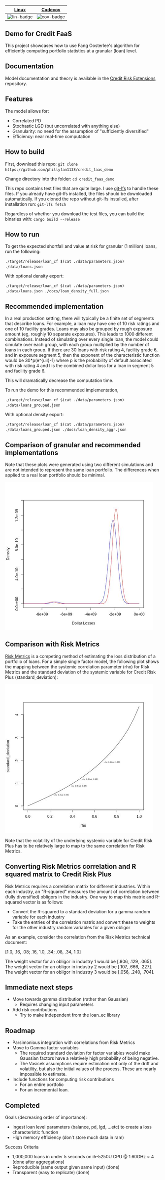 | [Linux][lin-link] | [Codecov][cov-link] |
| :---------------: | :-----------------: |
| ![lin-badge]      | ![cov-badge]        |

[lin-badge]: https://travis-ci.com/phillyfan1138/credit_faas_demo.svg "Travis build status"
[lin-link]:  https://travis-ci.com/phillyfan1138/credit_faas_demo "Travis build status"
[cov-badge]: https://codecov.io/gh/phillyfan1138/credit_faas_demo/branch/master/graph/badge.svg
[cov-link]:  https://codecov.io/gh/phillyfan1138/credit_faas_demo

## Demo for Credit FaaS

This project showcases how to use Fang Oosterlee's algorithm for efficiently computing portfolio statistics at a granular (loan) level.  

## Documentation

Model documentation and theory is available in the [Credit Risk Extensions](https://github.com/phillyfan1138/CreditRiskExtensions/blob/master/StahlMultiVariatePaper.pdf) repository.

## Features

The model allows for:
* Correlated PD
* Stochastic LGD (but uncorrelated with anything else)
* Granularity: no need for the assumption of "sufficiently diversified" 
* Efficiency: near real-time computation

## How to build
First, download this repo:
`git clone https://github.com/phillyfan1138/credit_faas_demo`

Change directory into the folder:
`cd credit_faas_demo`

This repo contains test files that are quite large.  I use [git-lfs](https://git-lfs.github.com/) to handle these files.  If you already have git-lfs installed, the files should be downloaded automatically.  If you cloned the repo without git-lfs installed, after installation run:
`git-lfs fetch`

Regardless of whether you download the test files, you can build the binaries with:
`cargo build --release`

## How to run
To get the expected shortfall and value at risk for granular (1 million) loans, run the following:

`./target/release/loan_cf $(cat ./data/parameters.json)  ./data/loans.json`

With optional density export:

`./target/release/loan_cf $(cat ./data/parameters.json)  ./data/loans.json ./docs/loan_density_full.json`

## Recommended implementation
In a real production setting, there will typically be a finite set of segments that describe loans.  For example, a loan may have one of 10 risk ratings and one of 10 facility grades.  Loans may also be grouped by rough exposure amount (eg, roughly 10 separate exposures).  This leads to 1000 different combinations.  Instead of simulating over every single loan, the model could simulate over each group, with each group multiplied by the number of loans in each group.  If there are 30 loans with risk rating 4, facility grade 6, and in exposure segment 5, then the exponent of the characteristic function would be 30*p(e^{uil}-1) where p is the probability of default associated with risk rating 4 and l is the combined dollar loss for a loan in segment 5 and facility grade 6.  

This will dramatically decrease the computation time.

To run the demo for this recommended implementation, 

`./target/release/loan_cf $(cat ./data/parameters.json)  ./data/loans_grouped.json`

With optional density export:

`./target/release/loan_cf $(cat ./data/parameters.json)  ./data/loans_grouped.json ./docs/loan_density_aggr.json`


## Comparison of granular and recommended implementations

Note that these plots were generated using two different simulations and are not intended to represent the same loan portfolio.  The differences when applied to a real loan portfolio should be minimal.

![](docs/density_compare.jpg?raw=true)

## Comparison with Risk Metrics

[Risk Metrics](https://www.msci.com/documents/10199/93396227-d449-4229-9143-24a94dab122f) is a competing method of estimating the loss distribution of a portfolio of loans.  For a simple single factor model, the following plot shows the mapping between the systemic correlation parameter (rho) for Risk Metrics and the standard deviation of the systemic variable for Credit Risk Plus (standard_deviation):

![](docs/vol_corr_compare.jpg?raw=true)

Note that the volatility of the underlying systemic variable for Credit Risk Plus has to be relatively large to map to the same correlation for Risk Metrics.

## Converting Risk Metrics correlation and R squared matrix to Credit Risk Plus

Risk Metrics requires a correlation matrix for different industries.  Within each industry, an "R-squared" measures the amount of correlation between (fully diversified) obligors in the industry.  One way to map this matrix and R-squared vector is as follows:
* Convert the R-squared to a standard deviation for a gamma random variable for each industry
* Take the entries of the correlation matrix and convert these to weights for the other industry random variables for a given obligor

As an example, consider the correlation from the Risk Metrics technical document:

[1.0, .16, .08; .16, 1.0, .34; .08, .34, 1.0]

The weight vector for an obligor in  industry 1 would be [.806, .129, .065].  The weight vector for an obligor in  industry 2 would be [.107, .666, .227].  The weight vector for an obligor in  industry 3 would be [.056, .240, .704].  

## Immediate next steps

* Move towards gamma distribution (rather than Gaussian)
    * Requires changing input parameters
* Add risk contributions
    * Try to make independent from the loan_ec library

## Roadmap

* Parsimonious integration with correlations from Risk Metrics
* Move to Gamma factor variables
    * The required standard deviation for factor variables would make Gaussian factors have a relatively high probability of being negative.
    * The Vasicek assumptions require estimation not only of the drift and volatility, but also the initial values of the process.  These are nearly impossible to estimate.
* Include functions for computing risk contributions 
    * For an entire portfolio 
    * For an incremental loan.

## Completed

Goals (decreasing order of importance):

* Ingest loan level parameters (balance, pd, lgd, ...etc) to create a loss characteristic function 
* High memory efficiency (don't store much data in ram)

Success Criteria

* 1,000,000 loans in under 5 seconds on  i5-5250U CPU @ 1.60GHz × 4 (done after aggregations)
* Reproducible (same output given same input) (done)
* Transparent (easy to replicate) (done)
